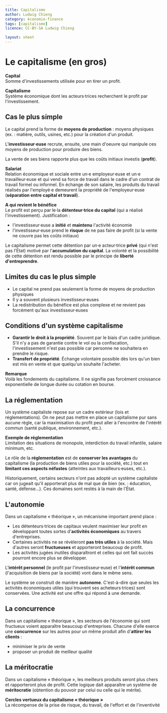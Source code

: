 ```yaml
---
title: Capitalisme
author: Ludwig Chieng
category: économie-finance
tags: [capitalisme]
licence: CC-BY-SA Ludwig Chieng

layout: sheet
---
```


# Le capitalisme (en gros)

**Capital**  \
Somme d'investissements utilisée pour en tirer un profit.

**Capitalisme**  \
Système économique dont les acteurs·trices recherchent le profit par l'investissement.


## Cas le plus simple

Le capital prend la forme de **moyens de production** : moyens physiques (ex. : matière, outils, usines, etc.) pour la création d'un produit.

L'**investisseur·euse** recrute, ensuite, une main d'oeuvre qui manipule ces moyens de production pour produire des biens.

La vente de ses biens rapporte plus que les coûts initiaux investis (**profit**).

**Salariat** \
Relation économique et sociale entre un·e employeur·euse et un·e travailleur·euse et qui vend sa force de travail dans le cadre d'un contrat de travail formel ou informel. En échange de son salaire, les produits du travail réalisés par l'employé·e demeurent la propriété de l'employeur·euse (**séparation entre capital et travail**).

**A qui revient le bénéfice** \
Le profit est perçu par le·la **détenteur·trice du capital** (qui a réalisé l'investissement). Justification :
* l'investisseur·euse a **initié** et **maintenu** l'activité économie
* l'investisseur·euse prend le **risque** de ne pas faire de profit (si la vente ne couvre pas les coûts initiaux)

Le capitalisme permet cette détention par un·e acteur·trice **privé** (qui n'est pas l'État) motivé par l'**accumulation du capital**. La volonté et la possibilité de cette détention est rendu possible par le principe de **liberté d'entreprendre**.


## Limites du cas le plus simple

* Le capital ne prend pas seulement la forme de moyens de production physiques
* Il y a souvent plusieurs investisseur·euses
* La redistribution du bénéfice est plus complexe et ne revient pas forcément qu'aux investisseur·euses


## Conditions d'un système capitalisme

* **Garantir le droit à la propriété**. Souvent par le biais d'un cadre juridique. S'il n'y a pas de garantie contre le vol ou la confiscation, l'investissement n'est pas possible car personne ne souhaitera en prendre le risque.
* **Transfert de propriété**. Échange volontaire possible dès lors qu'un bien est mis en vente et que quelqu'un souhaite l'acheter.

**Remarque** \
Voilà les fondements du capitalisme. Il ne signifie pas forcément croissance exponentielle de longue durée ou cotation en bourse.


## La réglementation

Un système capitaliste repose sur un cadre extérieur (lois et réglementations). On ne peut pas mettre en place un capitalisme pur sans aucune règle, car la maximisation du profit peut aller à l'encontre de l'intérêt commun (santé publique, environnement, etc.).

**Exemple de réglementation** \
Limitation des situations de monopole, interdiction du travail infantile, salaire minimum, etc.

Le rôle de la **réglementation** est de **conserver les avantages** du capitalisme (la production de biens utiles pour la société, etc.) tout en **limitant ces aspects néfastes** (atteintes aux travailleurs·euses, etc.).

Historiquement, certains secteurs n'ont pas adopté un système capitaliste car on jugeait qu'il apporterait plus de mal que de bien (ex. : éducation, santé, défense...). Ces domaines sont restés à la main de l'État.


## L'autonomie

Dans un capitalisme « théorique », un mécanisme important prend place :
* Les détenteurs·trices de capitaux veulent maximiser leur profit en développant toutes sortes d'**activités économiques** au travers d'entreprises.
* Certaines activités ne se révèleront **pas très utiles** à la société. Mais d'autres seront **fructueuses** et apporteront beaucoup de profit.
* Les activités jugées inutiles disparaîtront et celles qui ont fait succès pourront encore plus se développer.

L'**intérêt personnel** (le profit par l'investisseur·euse) et l'**intérêt commun** (l'acquisition de biens par la société) vont dans le même sens.

Le système se construit de manière **autonome**. C'est-à-dire que seules les activités économiques utiles (qui trouvent ses acheteurs·trices) sont conservées. Une activité est une offre qui répond à une demande.


## La concurrence

Dans un capitalisme « théorique », les secteurs de l'économie qui sont fructueux voient apparaître beaucoup d'entreprises. Chacune d'elle exerce une **concurrence** sur les autres pour un même produit afin d'**attirer les clients** :
* minimiser le prix de vente
* proposer un produit de meilleur qualité


## La méritocratie

Dans un capitalisme « théorique », les meilleurs produits seront plus chers et rapporteront plus de profit. Cette logique dait apparaître un système de **méritocratie** (obtention du pouvoir par celui ou celle qui le mérite).


**Cercles vertueux du capitalisme « théorique »** \
La récompense de la prise de risque, du travail, de l'effort et de l'inventivité

